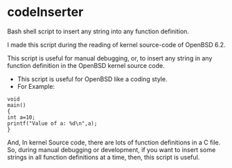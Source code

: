 # codeInserter
Bash shell script to insert any string into any function definition.

I made this script during the reading of kernel source-code of OpenBSD 6.2.

This script is useful for manual debugging, or, to insert any string in any function definition in the OpenBSD kernel source code.

* This script is useful for OpenBSD like a coding style.
* For Example:
```
void
main()
{
int a=10;
printf("Value of a: %d\n",a);
}
```
And, In kernel Source code, there are lots of function definitions in a C file. So, during manual debugging or development, if you want to insert some strings in all function definitions at a time, then, this script is useful. 
